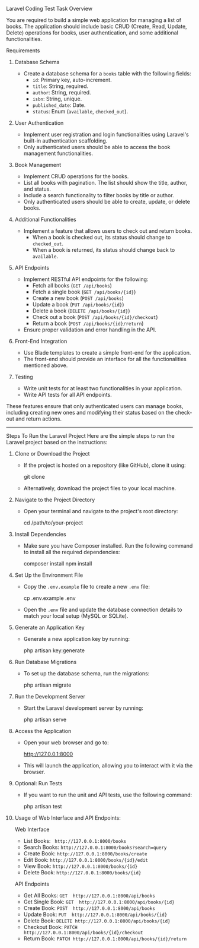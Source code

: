Laravel Coding Test
Task Overview

You are required to build a simple web application for managing a list of books. The application should include basic CRUD (Create, Read, Update, Delete) operations for books, user authentication, and some additional functionalities.

Requirements

1. Database Schema

    - Create a database schema for a `books` table with the following fields:
        - `id`: Primary key, auto-increment.
        - `title`: String, required.
        - `author`: String, required.
        - `isbn`: String, unique.
        - `published_date`: Date.
        - `status`: Enum (`available`, `checked_out`).

2. User Authentication

    - Implement user registration and login functionalities using Laravel's built-in authentication scaffolding.
    - Only authenticated users should be able to access the book management functionalities.

3. Book Management

    - Implement CRUD operations for the books.
    - List all books with pagination. The list should show the title, author, and status.
    - Include a search functionality to filter books by title or author.
    - Only authenticated users should be able to create, update, or delete books.

4. Additional Functionalities

    - Implement a feature that allows users to check out and return books.
        - When a book is checked out, its status should change to `checked_out`.
        - When a book is returned, its status should change back to `available`.

5. API Endpoints

    - Implement RESTful API endpoints for the following:
        - Fetch all books (`GET /api/books`)
        - Fetch a single book (`GET /api/books/{id}`)
        - Create a new book (`POST /api/books`)
        - Update a book (`PUT /api/books/{id}`)
        - Delete a book (`DELETE /api/books/{id}`)
        - Check out a book (`POST /api/books/{id}/checkout`)
        - Return a book (`POST /api/books/{id}/return`)
    - Ensure proper validation and error handling in the API.

6. Front-End Integration

    - Use Blade templates to create a simple front-end for the application.
    - The front-end should provide an interface for all the functionalities mentioned above.

7. Testing
    - Write unit tests for at least two functionalities in your application.
    - Write API tests for all API endpoints.

These features ensure that only authenticated users can manage books, including creating new ones and modifying their status based on the check-out and return actions.

---------------------------------------------------------------------------------------------------

Steps To Run the Laravel Project
Here are the simple steps to run the Laravel project based on the instructions:

1. Clone or Download the Project

    - If the project is hosted on a repository (like GitHub), clone it using:

        git clone <repository-url>

    - Alternatively, download the project files to your local machine.

2. Navigate to the Project Directory

    - Open your terminal and navigate to the project's root directory:

        cd /path/to/your-project

3. Install Dependencies

    - Make sure you have Composer installed. Run the following command to install all the required dependencies:

        composer install
        npm install

4. Set Up the Environment File

    - Copy the `.env.example` file to create a new `.env` file:

        cp .env.example .env

    - Open the `.env` file and update the database connection details to match your local setup (MySQL or SQLite).

5. Generate an Application Key

    - Generate a new application key by running:

        php artisan key:generate

6. Run Database Migrations

    - To set up the database schema, run the migrations:

        php artisan migrate

7. Run the Development Server

    - Start the Laravel development server by running:

        php artisan serve

8. Access the Application

    - Open your web browser and go to:

        http://127.0.0.1:8000

    - This will launch the application, allowing you to interact with it via the browser.

9. Optional: Run Tests

    - If you want to run the unit and API tests, use the following command:

        php artisan test

10. Usage of Web Interface and API Endpoints:

    Web Interface

    -   List Books: ` http://127.0.0.1:8000/books`
    -   Search Books: `http://127.0.0.1:8000/books?search=query`
    -   Create Book: `http://127.0.0.1:8000/books/create`
    -   Edit Book: `http://127.0.0.1:8000/books/{id}/edit`
    -   View Book: `http://127.0.0.1:8000/books/{id}`
    -   Delete Book: `http://127.0.0.1:8000/books/{id}`

    API Endpoints

    -   Get All Books: `GET  http://127.0.0.1:8000/api/books `
    -   Get Single Book: `GET  http://127.0.0.1:8000/api/books/{id} `
    -   Create Book: `POST  http://127.0.0.1:8000/api/books `
    -   Update Book: `PUT  http://127.0.0.1:8000/api/books/{id} `
    -   Delete Book: `DELETE http://127.0.0.1:8000/api/books/{id} `
    -   Checkout Book: `PATCH http://127.0.0.1:8000/api/books/{id}/checkout `
    -   Return Book: `PATCH http://127.0.0.1:8000/api/books/{id}/return `
